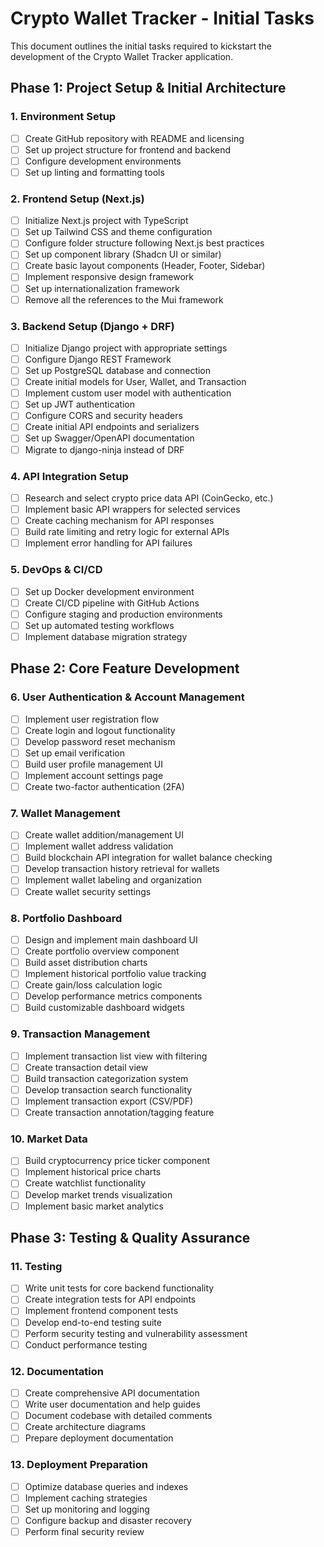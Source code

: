 # Crypto Wallet Tracker - Initial Tasks

This document outlines the initial tasks required to kickstart the development of the Crypto Wallet Tracker application.

## Phase 1: Project Setup & Initial Architecture

### 1. Environment Setup
- [ ] Create GitHub repository with README and licensing
- [ ] Set up project structure for frontend and backend
- [ ] Configure development environments
- [ ] Set up linting and formatting tools

### 2. Frontend Setup (Next.js)
- [ ] Initialize Next.js project with TypeScript
- [ ] Set up Tailwind CSS and theme configuration
- [ ] Configure folder structure following Next.js best practices
- [ ] Set up component library (Shadcn UI or similar)
- [ ] Create basic layout components (Header, Footer, Sidebar)
- [ ] Implement responsive design framework
- [ ] Set up internationalization framework
- [ ] Remove all the references to the Mui framework

### 3. Backend Setup (Django + DRF)
- [ ] Initialize Django project with appropriate settings
- [ ] Configure Django REST Framework
- [ ] Set up PostgreSQL database and connection
- [ ] Create initial models for User, Wallet, and Transaction
- [ ] Implement custom user model with authentication
- [ ] Set up JWT authentication
- [ ] Configure CORS and security headers
- [ ] Create initial API endpoints and serializers
- [ ] Set up Swagger/OpenAPI documentation
- [ ] Migrate to django-ninja instead of DRF

### 4. API Integration Setup
- [ ] Research and select crypto price data API (CoinGecko, etc.)
- [ ] Implement basic API wrappers for selected services
- [ ] Create caching mechanism for API responses
- [ ] Build rate limiting and retry logic for external APIs
- [ ] Implement error handling for API failures

### 5. DevOps & CI/CD
- [ ] Set up Docker development environment
- [ ] Create CI/CD pipeline with GitHub Actions
- [ ] Configure staging and production environments
- [ ] Set up automated testing workflows
- [ ] Implement database migration strategy

## Phase 2: Core Feature Development

### 6. User Authentication & Account Management
- [ ] Implement user registration flow
- [ ] Create login and logout functionality
- [ ] Develop password reset mechanism
- [ ] Set up email verification
- [ ] Build user profile management UI
- [ ] Implement account settings page
- [ ] Create two-factor authentication (2FA)

### 7. Wallet Management
- [ ] Create wallet addition/management UI
- [ ] Implement wallet address validation
- [ ] Build blockchain API integration for wallet balance checking
- [ ] Develop transaction history retrieval for wallets
- [ ] Implement wallet labeling and organization
- [ ] Create wallet security settings

### 8. Portfolio Dashboard
- [ ] Design and implement main dashboard UI
- [ ] Create portfolio overview component
- [ ] Build asset distribution charts
- [ ] Implement historical portfolio value tracking
- [ ] Create gain/loss calculation logic
- [ ] Develop performance metrics components
- [ ] Build customizable dashboard widgets

### 9. Transaction Management
- [ ] Implement transaction list view with filtering
- [ ] Create transaction detail view
- [ ] Build transaction categorization system
- [ ] Develop transaction search functionality
- [ ] Implement transaction export (CSV/PDF)
- [ ] Create transaction annotation/tagging feature

### 10. Market Data
- [ ] Build cryptocurrency price ticker component
- [ ] Implement historical price charts
- [ ] Create watchlist functionality
- [ ] Develop market trends visualization
- [ ] Implement basic market analytics

## Phase 3: Testing & Quality Assurance

### 11. Testing
- [ ] Write unit tests for core backend functionality
- [ ] Create integration tests for API endpoints
- [ ] Implement frontend component tests
- [ ] Develop end-to-end testing suite
- [ ] Perform security testing and vulnerability assessment
- [ ] Conduct performance testing

### 12. Documentation
- [ ] Create comprehensive API documentation
- [ ] Write user documentation and help guides
- [ ] Document codebase with detailed comments
- [ ] Create architecture diagrams
- [ ] Prepare deployment documentation

### 13. Deployment Preparation
- [ ] Optimize database queries and indexes
- [ ] Implement caching strategies
- [ ] Set up monitoring and logging
- [ ] Configure backup and disaster recovery
- [ ] Perform final security review